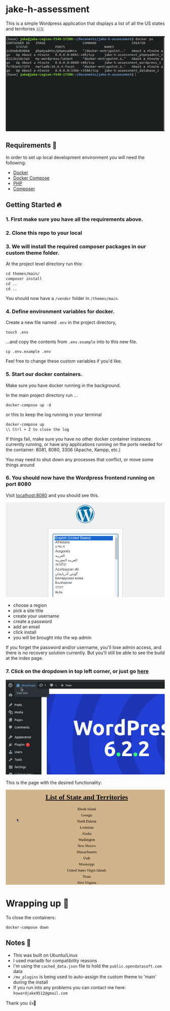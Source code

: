 # jake-h-assessment



This is a simple Wordpress application that displays a list of all the US states and territories :us:

![Docker Containers](./images/docker_ps.png)

## Requirements :wrench:

In order to set up local development environment you will need the following:

- [Docker](https://docs.docker.com/get-started/)
- [Docker Compose](https://docs.docker.com/compose/install/)
- [PHP](https://www.php.net/manual/en/install.php)
- [Composer](https://getcomposer.org/)

## Getting Started :fire:

### 1. First make sure you have all the requirements above.

### 2. Clone this repo to your local 

### 3. We will install the required composer packages in our custom theme folder.
At the project level directory run this:

```
cd themes/main/
composer install
cd .. 
cd ..
```
You should now have a `/vendor` folder in `/themes/main`.

### 4. Define environment variables for docker.

Create a new file named `.env` in the project directory, 

```
touch .env
```
    
...and copy the contents from `.env.example` into to this new file.

```
cp .env.example .env
```
Feel free to change these custom variables if you'd like.

### 5. Start our docker containers.

Make sure you have docker running in the background.

In the main project directory run ...

```
docker-compose up -d 
```
or this to keep the log running in your terminal

```
docker-compose up 
\\ Ctrl + Z to close the log
```
If things fail, make sure you have no other docker container instances currently running, or have any applications running on the ports needed for the container: 8081, 8080, 3306 (Apache, Xampp, etc.)

You may need to shut down any processes that conflict, or move some things around

### 6. You should now have the Wordpress frontend running on port 8080

Visit [localhost:8080](http://localhost:8080/) and you should see this.

![WP Install](./images/wp_start.png)

- choose a region
- pick a site title
- create your username
- create a password
- add an email
- click install
- you will be brought into the wp admin

If you forget the password and/or username, you'll lose admin access, and there is no recovery solution currently. But you'll still be able to see the build at the index page.

### 7. Click on the dropdown in top left corner, or just go [here](http://localhost:8080/)

![Home](./images/home.png)

This is the page with the desired functionality:

![Final](./images/page.png)

# Wrapping up :burrito:

To close the containers:

```
docker-compose down
```

## Notes :notebook:
 - This was built on Ubuntu/Linux
 - I used mariadb for compatibility reasons
 - I'm using the `cached_data.json` file to hold the `public.opendatasoft.com` data
 - `/mu_plugins` is being used to auto-assign the custom theme to  'main' during the install 
 - If you run into any problems you can contact me here: `howardjake9512@gmail.com`

 Thank you :thumbsup::dog: